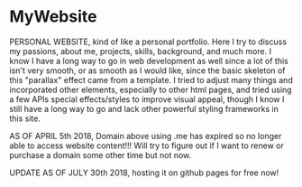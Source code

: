 # MyWebsite

PERSONAL WEBSITE, kind of like a personal portfolio. Here I try to discuss my passions, about me, projects, skills, background, and much more. I know I have a long way to go in web development as well since a lot of this isn't very smooth, or as smooth as I would like, since the basic skeleton of this "parallax" effect came from a template. I tried to adjust many things and incorporated other elements, especially to other html pages, and tried using a few APIs special effects/styles to improve visual appeal, though I know I still have a long way to go and lack other powerful styling frameworks in this site. 

AS OF APRIL 5th 2018, Domain above using .me has expired so no longer able to access website content!!! Will try to figure out if I want to renew or purchase a domain some other time but not now.

UPDATE AS OF JULY 30th 2018, hosting it on github pages for free now!
